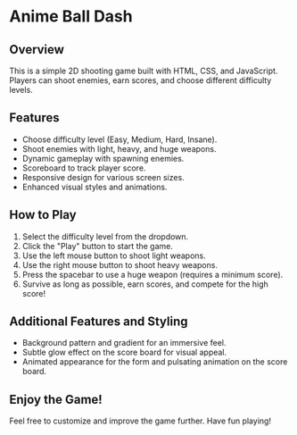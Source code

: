 ﻿# Anime Ball Dash

## Overview

This is a simple 2D shooting game built with HTML, CSS, and JavaScript. Players can shoot enemies, earn scores, and choose different difficulty levels.

## Features

- Choose difficulty level (Easy, Medium, Hard, Insane).
- Shoot enemies with light, heavy, and huge weapons.
- Dynamic gameplay with spawning enemies.
- Scoreboard to track player score.
- Responsive design for various screen sizes.
- Enhanced visual styles and animations.

## How to Play

1. Select the difficulty level from the dropdown.
2. Click the "Play" button to start the game.
3. Use the left mouse button to shoot light weapons.
4. Use the right mouse button to shoot heavy weapons.
5. Press the spacebar to use a huge weapon (requires a minimum score).
6. Survive as long as possible, earn scores, and compete for the high score!

## Additional Features and Styling

- Background pattern and gradient for an immersive feel.
- Subtle glow effect on the score board for visual appeal.
- Animated appearance for the form and pulsating animation on the score board.

## Enjoy the Game!

Feel free to customize and improve the game further. Have fun playing!
